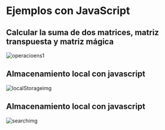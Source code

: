 # Ejemplos con JavaScript

## Calcular la suma de dos matrices, matriz transpuesta y matriz mágica 
![operacioens1](https://github.com/CarlosAG23/Ejemplos_JS/assets/67843396/efccb0d5-04d0-4cdb-b1e3-947141558f16)

## Almacenamiento local con javascript

![localStorageimg](https://github.com/CarlosAG23/Ejemplos_JS/assets/67843396/e7d2ef02-9896-4ba3-8476-ac84662c3503)

## Almacenamiento local con javascript
![searchimg](https://github.com/CarlosAG23/Ejemplos_JS/assets/67843396/3d8892cf-0e6b-4f78-a411-08525dd51298)
